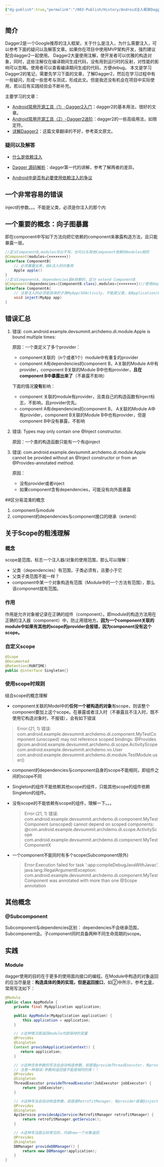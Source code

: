 ```yaml
---
{"dg-publish":true,"permalink":"/003-Publish/History/Android注入框架Dagger2学习笔记/","title":"Android注入框架Dagger2学习笔记","tags":["技术","Android","主框架"],"created":"2024-12-11T18:09:35.723+08:00","updated":"2024-12-11T18:09:35.723+08:00"}
---
```




## 简介
Dagger2是一个Google推荐的注入框架，关于什么是注入，为什么需要注入，可以参考下面的疑问以及解答文章。如果你在项目中使用MVP架构开发，强烈建议配合dagger2一起使用。
Dagger2大量使用注解，使开发者可以优雅的构造对象，同时，这些注解仅在编译期间生成代码，没有用到运行时的反射，对性能的影响可以忽略。使用者可以查看编译期间生成的代码，方便debug。
本文是学习Dagger2的笔记，需要先学习下面的文章，了解Dagger2，然后在学习过程中有一些疑问，形成一些思考与测试，形成此文。但是我还没有机会在项目中实际使用，若以后有实践经验会不断补充。

主要学习的文章：

*  [Android常用开源工具（1）-Dagger2入门](http://blog.csdn.net/duo2005duo/article/details/50618171)：dagger2的基本用法，很好的文章。
*  [Android常用开源工具（2）-Dagger2进阶](http://blog.csdn.net/duo2005duo/article/details/50696166)：dagger2的一些高级用法，如限定符。
*   [详解Dagger2](http://www.jcodecraeer.com/a/anzhuokaifa/androidkaifa/2015/0519/2892.html)：这篇文章翻译的不好，参考英文原文。

### 疑问以及解答
* [什么是依赖注入](<http://www.codekk.com/open-source-project-analysis/detail/Android/%E6%89%94%E7%89%A9%E7%BA%BF/%E5%85%AC%E5%85%B1%E6%8A%80%E6%9C%AF%E7%82%B9%E4%B9%8B%E4%BE%9D%E8%B5%96%E6%B3%A8%E5%85%A5>)

* [Dagger 源码解析](http://www.codekk.com/blogs/detail/54cfab086c4761e5001b2537)：dagger第一代的讲解，参考了解两者的差异。

* [Android中是否有必要使用依赖注入的争议](<http://dk-exp.com/2015/01/28/use-ioc-in-android/>)

## 一个非常容易的错误
inject的参数。。。不能是父类，必须是你注入的那个内

## 一个重要的概念：向子图暴露
即在component中写如下方法向把它依赖的component来暴露构造方法，且只能暴露一层。

```java
//定义ComponentB,modules可以不写，也可以与其他Component依赖的modules相同
@Component(modules={××××××××})
interface ComponentB{
    // 必须暴露出来，给A注入的对象用
    Apple apple()
}
//定义ComponentA，dependencies是A依赖的，区分 extend ComponentB
@Component(dependencies={ComponentB.class},modules={××××××××})//使用dependencies
interface ComponentA{
    // 注意注入的必须是具体的子类MyApp/XXActivity，不能是父类，如Application/Activity
    void inject(MyApp app)
}
```

## 错误汇总
1. 错误: com.android.example.devsummit.archdemo.di.module.Apple is bound multiple times:

	原因：一个类定义了多个provider：
	* component关联的（n个或者1个）module中有重复的provider
	* component A有dependencies的component B，A关联的Module A中有provider，component B关联的Module B中也有provider，**且在component B中暴露出来了**（不暴露不影响）

	下面的情况**没有**影响：
	
	* component 关联的module有provider，且类自己的构造函数有Inject标志，不影响，且provider优先。
	* component A有dependencies的component B， A关联的Module A中有provider，component B关联的Module B中也有provider，但是component B中没有暴露，不影响
 

2. 错误: Types may only contain one @Inject constructor.

	原因：一个类的构造函数只能有一个有@inject

3. 错误: com.android.example.devsummit.archdemo.di.module.Apple cannot be provided without an @Inject constructor or from an @Provides-annotated method.

	原因：
	* 没有provider或者inject
	* 如果component含有dependencies，可能没有向外面暴露

##区分易混淆的概念

1. component与module
2. component的dependencies与component接口的继承（extend）

## 关于Scope的粗浅理解
### 概念
scope是范围，标志一个注入器/对象的使用范围，那么可以理解：

* 父类（dependencies）有范围，子类必须有，且要小于它
* 父类子类范围不能一样？
* component中某一个对象构造有范围（Module中的一个方法有范围），那么该component就有范围。

### 作用
作用是允许对象被记录在正确的组件（component）。即module的构造方法用在正确的注入器（component）中，防止用错地方。**因为一个component关联的module中如果有其他的scope的provider会报错，因为component没有这个scope。**

### 自定义scope
```java
@Scope
@Documented
@Retention(RUNTIME)
public @interface Singleton{}
```

### 使用scope时规则
结合scope的概念理解

* component关联的Model中的**任何一个被构造的对象**有scope，则该整个component要加上这个scope。在暴露或者注入时（不暴露且不注入时，既不使用它构造对象时，不报错），会有如下错误
 > Error:(21, 1) 错误: com.android.example.devsummit.archdemo.di.component.MyTestComponent (unscoped) may not reference scoped bindings:
@Provides @com.android.example.devsummit.archdemo.di.scope.ActivityScope com.android.example.devsummit.archdemo.vo.User com.android.example.devsummit.archdemo.di.module.TestModule.user()

* component的dependencies与component自身的scope不能相同，即组件之间的scope不同
* Singleton的组件不能依赖其他scope的组件，只能其他scope的组件依赖Singleton的组件。
* 没有scope的不能依赖有scope的组件，理解一下。。。

  > Error:(21, 1) 错误: com.android.example.devsummit.archdemo.di.component.MyTestComponent (unscoped) cannot depend on scoped components:
@com.android.example.devsummit.archdemo.di.scope.ActivityScope com.android.example.devsummit.archdemo.di.component.MyTestComponentX
* 一个component不能同时有多个scope(Subcomponent除外)

	> Error:Execution failed for task ':app:compileDebugJavaWithJavac'.
	> java.lang.IllegalArgumentException: com.android.example.devsummit.archdemo.di.component.MyTestComponent was annotated with more than one @Scope annotation

## 其他概念
### @Subcomponent
Subcomponent与dependencies区别：
dependencies不会继承范围，Subcomponent会。子component同时具备两种不同生命周期的scope。

## 实践
### Module
dagger使用的目的在于更多的使用面向接口的编程。在Module中构造的对象返回的应当尽量是：**构造具体的类的实现，但是返回接口**，如②中所示，参考[文章](http://www.jianshu.com/p/c2feb21064bb)，常用写法如下：

```java
@Module
public class AppModule {
    private final MyApplication application;

    public AppModule(MyApplication application) {
        this.application = application;
    }

	// ①这种情况是返回module内部保持的变量
    @Provides
    @Singleton
    Context provideApplicationContext() { 
       return application;
    }

	// ②这种含有参数的写法会自动构造参数，前提是provideThreadExecutor，有provider或者@inject，ThreadExecutor是接口，JobExecutor是具体的类
	// 注意一种错误:参数和返回值不能是相同的类！！
    @Provides
    @Singleton
    ThreadExecutor provideThreadExecutor(JobExecutor jobExecutor) {
        return jobExecutor;
    }

	// ③这种写法会自动构造参数，前提是RetrofitManager，有provider或者@inject
    @Provides
    @Singleton
    ApiService providesApiService(RetrofitManager retrofitManager) {
        return retrofitManager.getService();
    }

	// ④这种写法是比较常见的，内部new一个对象返回
    @Provides
    @Singleton
    DBManager provideDBManager() {
        return new DBManager(application);
    }
}
```	

